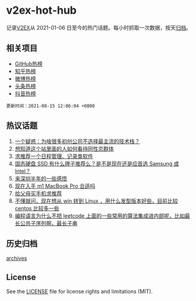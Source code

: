 # v2ex-hot-hub

 记录[V2EX](https://www.v2ex.com/)从 2021-01-06 日至今的热门话题。每小时抓取一次数据，按天[归档](archives)。
 
 ## 相关项目

- [GitHub热榜](https://github.com/snaildev/github-hot-hub)
- [知乎热榜](https://github.com/snaildev/zhihu-hot-hub)
- [微博热榜](https://github.com/snaildev/weibo-hot-hub)
- [头条热榜](https://github.com/snaildev/toutiao-hot-hub)
- [抖音热榜](https://github.com/snaildev/douyin-hot-hub)


 `更新时间：2021-08-15 12:06:04 +0800`

## 热议话题

1. [一个疑惑：为啥很多初创公司不选择最主流的技术栈？](https://www.v2ex.com/t/795817)
1. [想知道这个站里面的人如何看待同性恋群体](https://www.v2ex.com/t/795808)
1. [求推荐一个日程管理、记录类软件](https://www.v2ex.com/t/795754)
1. [固态硬盘 SSD 有什么牌子推荐么？是不是现在还是应首选 Samsung 或 Intel？](https://www.v2ex.com/t/795755)
1. [来深圳半年的一些感悟](https://www.v2ex.com/t/795792)
1. [现在入手 m1 MacBook Pro 合适吗](https://www.v2ex.com/t/795760)
1. [给父母买手机求推荐](https://www.v2ex.com/t/795821)
1. [不懂就问，现在想从 win 转到 Linux ，用什么发型版本好些，目前比较 centos 比较多一些](https://www.v2ex.com/t/795836)
1. [编程语言为什么不把 leetcode 上面的一些常用的算法集成进内部呢，比如最长公共子序列啊，最长子串](https://www.v2ex.com/t/795830)

## 历史归档

[archives](archives)

## License

See the [LICENSE](LICENSE) file for license rights and limitations (MIT).
